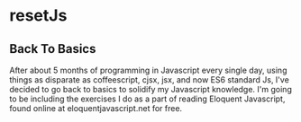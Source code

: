 # resetJs
## Back To Basics

After about 5 months of programming in Javascript every single day, using things as disparate as coffeescript, cjsx, jsx, and now ES6 standard Js, I've decided to go back to basics to solidify my Javascript knowledge. I'm going to be including the exercises I do as a part of reading Eloquent Javascript, found online at eloquentjavascript.net for free.
